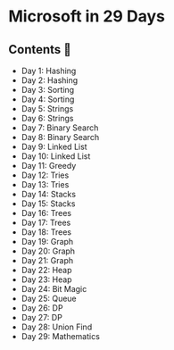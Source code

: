 # Microsoft in 29 Days

## Contents 📗

- Day 1: Hashing
- Day 2: Hashing
- Day 3: Sorting
- Day 4: Sorting
- Day 5: Strings
- Day 6: Strings
- Day 7: Binary Search
- Day 8: Binary Search
- Day 9: Linked List
- Day 10: Linked List
- Day 11: Greedy
- Day 12: Tries
- Day 13: Tries
- Day 14: Stacks
- Day 15: Stacks
- Day 16: Trees
- Day 17: Trees
- Day 18: Trees
- Day 19: Graph
- Day 20: Graph
- Day 21: Graph
- Day 22: Heap
- Day 23: Heap
- Day 24: Bit Magic
- Day 25: Queue
- Day 26: DP
- Day 27: DP
- Day 28: Union Find
- Day 29: Mathematics
